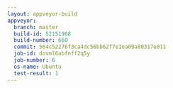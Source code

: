 ```yaml
---
layout: appveyor-build
appveyor:
  branch: master
  build-id: 52151908
  build-number: 660
  commit: 564c52276f3ca4dc56bb62f7e1ea09a80317e011
  job-id: dovml6abfnff2q5y
  job-number: 6
  os-name: Ubuntu
  test-result: 1
---
```

